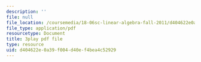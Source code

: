```yaml
---
description: ''
file: null
file_location: /coursemedia/18-06sc-linear-algebra-fall-2011/d404622e0a39f004d40ef4bea4c52929_13r9QY6cmjc.pdf
file_type: application/pdf
resourcetype: Document
title: 3play pdf file
type: resource
uid: d404622e-0a39-f004-d40e-f4bea4c52929
---
```

